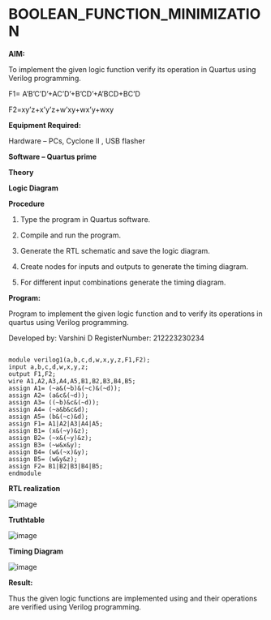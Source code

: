 # BOOLEAN_FUNCTION_MINIMIZATION

**AIM:**

To implement the given logic function verify its operation in Quartus using Verilog programming.

F1= A’B’C’D’+AC’D’+B’CD’+A’BCD+BC’D 

F2=xy’z+x’y’z+w’xy+wx’y+wxy

**Equipment Required:**

Hardware – PCs, Cyclone II , USB flasher

**Software – Quartus prime**

**Theory**

**Logic Diagram**

**Procedure**

1.	Type the program in Quartus software.

2.	Compile and run the program.

3.	Generate the RTL schematic and save the logic diagram.

4.	Create nodes for inputs and outputs to generate the timing diagram.

5.	For different input combinations generate the timing diagram.


**Program:**

Program to implement the given logic function and to verify its operations in quartus using Verilog programming. 

Developed by: Varshini D
RegisterNumber: 212223230234

```

module verilog1(a,b,c,d,w,x,y,z,F1,F2);
input a,b,c,d,w,x,y,z;
output F1,F2;
wire A1,A2,A3,A4,A5,B1,B2,B3,B4,B5;
assign A1= (~a&(~b)&(~c)&(~d));
assign A2= (a&c&(~d));
assign A3= ((~b)&c&(~d));
assign A4= (~a&b&c&d);
assign A5= (b&(~c)&d);
assign F1= A1|A2|A3|A4|A5;
assign B1= (x&(~y)&z);
assign B2= (~x&(~y)&z);
assign B3= (~w&x&y);
assign B4= (w&(~x)&y);
assign B5= (w&y&z);
assign F2= B1|B2|B3|B4|B5;
endmodule

```

**RTL realization**

![image](https://github.com/varshinidevaraju/BOOLEAN_FUNCTION_MINIMIZATION/assets/144870750/e24ba43c-ed15-47fd-af1d-92b8c937064f)

**Truthtable**

![image](https://github.com/varshinidevaraju/BOOLEAN_FUNCTION_MINIMIZATION/assets/144870750/57077884-2c8e-4a07-834a-d66ae21d06b3)

**Timing Diagram**

![image](https://github.com/varshinidevaraju/BOOLEAN_FUNCTION_MINIMIZATION/assets/144870750/502c9dff-40d0-4348-bac0-a3e2aedd1204)

**Result:**

Thus the given logic functions are implemented using and their operations are verified using Verilog programming.
